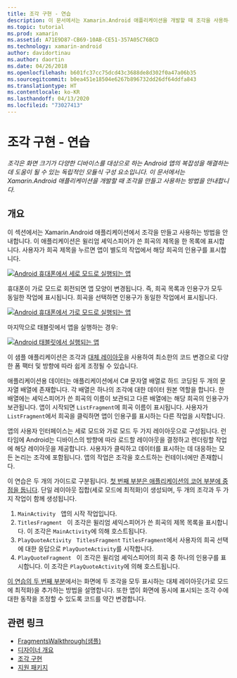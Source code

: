 ```yaml
---
title: 조각 구현 - 연습
description: 이 문서에서는 Xamarin.Android 애플리케이션을 개발할 때 조각을 사용하는 방법을 안내합니다.
ms.topic: tutorial
ms.prod: xamarin
ms.assetid: A71E9D87-CB69-10AB-CE51-357A05C76BCD
ms.technology: xamarin-android
author: davidortinau
ms.author: daortin
ms.date: 04/26/2018
ms.openlocfilehash: b601fc37cc75dcd43c3688de8d302f0a47a06b35
ms.sourcegitcommit: b0ea451e18504e6267b896732dd26df64ddfa843
ms.translationtype: HT
ms.contentlocale: ko-KR
ms.lasthandoff: 04/13/2020
ms.locfileid: "73027413"
---
```

# <a name="implementing-fragments---walkthrough"></a>조각 구현 - 연습

_조각은 화면 크기가 다양한 디바이스를 대상으로 하는 Android 앱의 복잡성을 해결하는 데 도움이 될 수 있는 독립적인 모듈식 구성 요소입니다. 이 문서에서는 Xamarin.Android 애플리케이션을 개발할 때 조각을 만들고 사용하는 방법을 안내합니다._

## <a name="overview"></a>개요

이 섹션에서는 Xamarin.Android 애플리케이션에서 조각을 만들고 사용하는 방법을 안내합니다. 이 애플리케이션은 윌리엄 셰익스피어가 쓴 희곡의 제목을 한 목록에 표시합니다. 사용자가 희곡 제목을 누르면 앱이 별도의 작업에서 해당 희곡의 인용구를 표시합니다.

[![Android 휴대폰에서 세로 모드로 실행되는 앱](./images/intro-screenshot-phone-sml.png)](./images/intro-screenshot-phone.png#lightbox)

휴대폰이 가로 모드로 회전되면 앱 모양이 변경됩니다. 즉, 희곡 목록과 인용구가 모두 동일한 작업에 표시됩니다. 희곡을 선택하면 인용구가 동일한 작업에서 표시됩니다.

[![Android 휴대폰에서 가로 모드로 실행되는 앱](./images/intro-screenshot-phone-land-sml.png)](./images/intro-screenshot-phone-land.png#lightbox)

마지막으로 태블릿에서 앱을 실행하는 경우:

[![Android 태블릿에서 실행되는 앱](./images/intro-screenshot-tablet-sml.png)](./images/intro-screenshot-tablet.png#lightbox)

이 샘플 애플리케이션은 조각과 [대체 레이아웃](/xamarin/android/app-fundamentals/resources-in-android/alternate-resources)을 사용하여 최소한의 코드 변경으로 다양한 폼 팩터 및 방향에 따라 쉽게 조정될 수 있습니다.

애플리케이션용 데이터는 애플리케이션에서 C# 문자열 배열로 하드 코딩된 두 개의 문자열 배열에 존재합니다. 각 배열은 하나의 조각에 대한 데이터 원본 역할을 합니다.  한 배열에는 셰익스피어가 쓴 희곡의 이름이 보관되고 다른 배열에는 해당 희곡의 인용구가 보관됩니다. 앱이 시작되면 `ListFragment`에 희곡 이름이 표시됩니다. 사용자가 `ListFragment`에서 희곡을 클릭하면 앱이 인용구를 표시하는 다른 작업을 시작합니다.

앱의 사용자 인터페이스는 세로 모드와 가로 모드 두 가지 레이아웃으로 구성됩니다. 런타임에 Android는 디바이스의 방향에 따라 로드할 레이아웃을 결정하고 렌더링할 작업에 해당 레이아웃을 제공합니다. 사용자가 클릭하고 데이터를 표시하는 데 대응하는 모든 논리는 조각에 포함됩니다. 앱의 작업은 조각을 호스트하는 컨테이너에만 존재합니다.

이 연습은 두 개의 가이드로 구분됩니다. [첫 번째 부분은 애플리케이션의 코어 부분에 중점을 둡니다](./walkthrough.md). 단일 레이아웃 집합(세로 모드에 최적화)이 생성되며, 두 개의 조각과 두 가지 작업이 함께 생성됩니다.

1. `MainActivity` &nbsp; 앱의 시작 작업입니다.
1. `TitlesFragment` &nbsp; 이 조각은 윌리엄 셰익스피어가 쓴 희곡의 제목 목록을 표시합니다. 이 조각은 `MainActivity`에 의해 호스트됩니다.
1. `PlayQuoteActivity` &nbsp; `TitlesFragment` `TitlesFragment`에서 사용자의 희곡 선택에 대한 응답으로 `PlayQuoteActivity`를 시작합니다.
1. `PlayQuoteFragment` &nbsp; 이 조각은 윌리엄 셰익스피어의 희곡 중 하나의 인용구를 표시합니다. 이 조각은 `PlayQuoteActivity`에 의해 호스트됩니다.

[이 연습의 두 번째 부분](./walkthrough-landscape.md)에서는 화면에 두 조각을 모두 표시하는 대체 레이아웃(가로 모드에 최적화)을 추가하는 방법을 설명합니다. 또한 앱이 화면에 동시에 표시되는 조각 수에 대한 동작을 조정할 수 있도록 코드를 약간 변경합니다.

## <a name="related-links"></a>관련 링크

- [FragmentsWalkthrough(샘플)](https://docs.microsoft.com/samples/xamarin/monodroid-samples/fragmentswalkthrough)
- [디자이너 개요](~/android/user-interface/android-designer/index.md)
- [조각 구현](https://developer.android.com/guide/topics/fundamentals/fragments.html)
- [지원 패키지](https://developer.android.com/sdk/compatibility-library.html)
